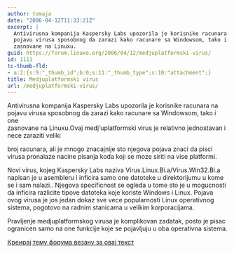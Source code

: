 ```yaml
---
author: tomaja
date: "2006-04-12T11:33:21Z"
excerpt: |
  Antivirusna kompanija Kaspersky Labs upozorila je korisnike racunara na<br />
  pojavu virusa sposobnog da zarazi kako racunare sa Windowsom, tako i one<br />
  zasnovane na Linuxu.
guid: https://forum.linuxo.org/2006/04/12/medjuplatformski-virus/
id: 1111
tc-thumb-fld:
- a:2:{s:9:"_thumb_id";b:0;s:11:"_thumb_type";s:10:"attachment";}
title: Medjuplatformski virus
url: /medjuplatformski-virus/
---
```

Antivirusna kompanija Kaspersky Labs upozorila je korisnike racunara na  
pojavu virusa sposobnog da zarazi kako racunare sa Windowsom, tako i one  
zasnovane na Linuxu.<!--break-->Ovaj medj&#8216;uplatformski virus je relativno jednostavan i nece zaraziti veliki

  
broj racunara, ali je mnogo znacajnije sto njegova pojava znaci da pisci  
virusa pronalaze nacine pisanja koda koji se moze siriti na vise platformi.

Novi virus, kojeg Kaspersky Labs naziva Virus.Linux.Bi.a/Virus.Win32.Bi.a  
napisan je u asembleru i inficira samo one datoteke u direktorijumu u kome  
se i sam nalazi.. Njegova specificnost se ogleda u tome sto je u mogucnosti  
da inficira razlicite tipove datoteka koje koriste Windows i Linux. Pojava  
ovog virusa je jos jedan dokaz sve vece popularnosti Linux operativnog  
sistema, pogotovo na radnim stanicama u velikim korporacijama.

Pravljenje medjuplatformskog virusa je komplikovan zadatak, posto je pisac  
ogranicen samo na one funkcije koje se pojavljuju u oba operativna sistema.

[Креирај тему форума везану за овај текст](https://linuxo.org/nova-tema-na-forumu/?se_pid=1111)